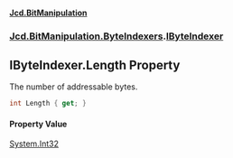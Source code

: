 ﻿#### [Jcd.BitManipulation](index.md 'index')

### [Jcd.BitManipulation.ByteIndexers](Jcd.BitManipulation.ByteIndexers.md 'Jcd.BitManipulation.ByteIndexers').[IByteIndexer](Jcd.BitManipulation.ByteIndexers.IByteIndexer.md 'Jcd.BitManipulation.ByteIndexers.IByteIndexer')

## IByteIndexer.Length Property

The number of addressable bytes.

```csharp
int Length { get; }
```

#### Property Value

[System.Int32](https://docs.microsoft.com/en-us/dotnet/api/System.Int32 'System.Int32')